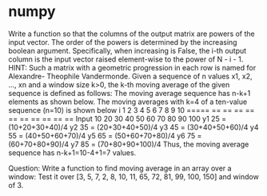 # numpy
Write a function so that the columns of the output matrix are powers of the input vector. The order of the powers is determined by the increasing boolean argument. Specifically, when increasing is False, the i-th output column is the input vector raised element-wise to the power of N - i - 1.  HINT: Such a matrix with a geometric progression in each row is named for Alexandre- Theophile Vandermonde.
Given a sequence of n values x1, x2, ..., xn and a window size k>0, the k-th moving average of
the given sequence is defined as follows:
The moving average sequence has n-k+1 elements as shown below.
The moving averages with k=4 of a ten-value sequence (n=10) is shown below
i 1 2 3 4 5 6 7 8 9 10
===== == == == == == == == == == ==
Input 10 20 30 40 50 60 70 80 90 100
y1 25 = (10+20+30+40)/4
y2 35 = (20+30+40+50)/4
y3 45 = (30+40+50+60)/4
y4 55 = (40+50+60+70)/4
y5 65 = (50+60+70+80)/4
y6 75 = (60+70+80+90)/4
y7 85 = (70+80+90+100)/4
Thus, the moving average sequence has n-k+1=10-4+1=7 values.

Question: Write a function to find moving average in an array over a window:
Test it over [3, 5, 7, 2, 8, 10, 11, 65, 72, 81, 99, 100, 150] and window of 3.
